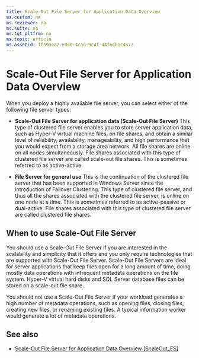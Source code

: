 ```yaml
---
title: Scale-Out File Server for Application Data Overview
ms.custom: na
ms.reviewer: na
ms.suite: na
ms.tgt_pltfrm: na
ms.topic: article
ms.assetid: ff59aea7-e0d0-4cad-9c4f-44f6db1c4573
---
```

# Scale-Out File Server for Application Data Overview
When you deploy a highly available file server, you can select either of the following file server types:  
  
-   **Scale\-Out File Server for application data \(Scale\-Out File Server\)** This type of clustered file server enables you to store server application data, such as Hyper\-V virtual machine files, on file shares, and obtain a similar level of reliability, availability, manageability, and high performance that you would expect from a storage area network. All file shares are online on all nodes simultaneously. File shares associated with this type of clustered file server are called scale\-out file shares. This is sometimes referred to as active\-active.  
  
-   **File Server for general use** This is the continuation of the clustered file server that has been supported in Windows Server since the introduction of Failover Clustering. This type of clustered file server, and thus all the shares associated with the clustered file server, is online on one node at a time. This is sometimes referred to as active\-passive or dual\-active. File shares associated with this type of clustered file server are called clustered file shares.  
  
## When to use Scale\-Out File Server  
You should use a Scale\-Out File Server if you are interested in the scalability and simplicity that it offers and you only require technologies that are supported with Scale\-Out File Server. Scale\-Out File Servers are ideal for server applications that keep files open for a long amount of time, doing mostly data operations with infrequent metadata operations on the file system. Hyper\-V virtual hard disks and SQL Server database files can be stored on a scale\-out file share.  
  
You should not use a Scale\-Out File Server if your workload generates a high number of metadata operations, such as opening files, closing files, creating new files, or renaming existing files. A typical information worker would generate a lot of metadata operations.  
  
## See also  
  
-   [Scale\-Out File Server for Application Data Overview \[ScaleOut\_FS\]](../Topic/Scale-Out-File-Server-for-Application-Data-Overview_1.md)  
  
